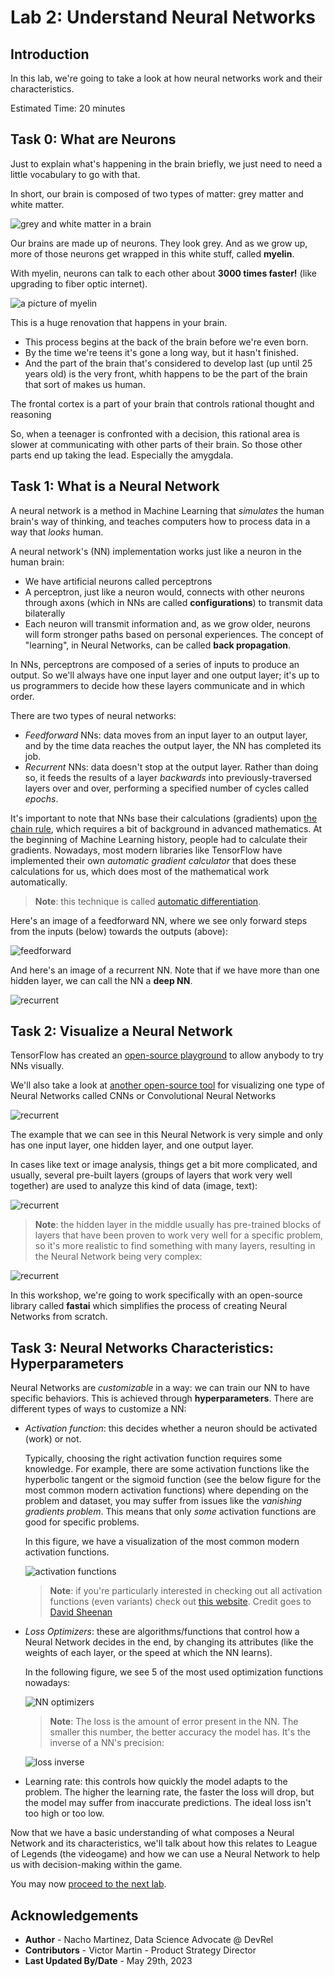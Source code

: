 # Lab 2: Understand Neural Networks

## Introduction

In this lab, we're going to take a look at how neural networks work and their characteristics.

Estimated Time: 20 minutes

## Task 0: What are Neurons

Just to explain what's happening in the brain briefly, we just need to need a little vocabulary to go with that.

In short, our brain is composed of two types of matter: grey matter and white matter.

![grey and white matter in a brain](./images/grey_white_matter.PNG)

Our brains are made up of neurons. They look grey. And as we grow up, more of those neurons get wrapped in this white stuff, called **myelin**.

With myelin, neurons can talk to each other about **3000 times faster!** (like upgrading to fiber optic internet).

![a picture of myelin](./images/myelin.PNG)

This is a huge renovation that happens in your brain.

- This process begins at the back of the brain before we're even born.
- By the time we're teens it's gone a long way, but it hasn't finished.
- And the part of the brain that's considered to develop last (up until 25 years old) is the very front, whith happens to be the part of the brain that sort of makes us human.

The frontal cortex is a part of your brain that controls rational thought and reasoning

So, when a teenager is confronted with a decision, this rational area is slower at communicating with other parts of their brain.
 So those other parts end up taking the lead. Especially the amygdala.

## Task 1: What is a Neural Network

A neural network is a method in Machine Learning that *simulates* the human brain's way of thinking, and teaches computers how to process data in a way that *looks* human.

A neural network's (NN) implementation works just like a neuron in the human brain:

- We have artificial neurons called perceptrons
- A perceptron, just like a neuron would, connects with other neurons through axons (which in NNs are called **configurations**) to transmit data bilaterally
- Each neuron will transmit information and, as we grow older, neurons will form stronger paths based on personal experiences. The concept of "learning", in Neural Networks, can be called **back propagation**.

In NNs, perceptrons are composed of a series of inputs to produce an output. So we'll always have one input layer and one output layer; it's up to us programmers to decide how these layers communicate and in which order.

There are two types of neural networks:

- *Feedforward* NNs: data moves from an input layer to an output layer, and by the time data reaches the output layer, the NN has completed its job.
- *Recurrent* NNs: data doesn't stop at the output layer. Rather than doing so, it feeds the results of a layer *backwards* into previously-traversed layers over and over, performing a specified number of cycles called *epochs*.

It's important to note that NNs base their calculations (gradients) upon  [the chain rule](https://tutorial.math.lamar.edu/classes/calcI/ChainRule.aspx), which requires a bit of background in advanced mathematics. At the beginning of Machine Learning history, people had to calculate their gradients. Nowadays, most modern libraries like TensorFlow have implemented their own *automatic gradient calculator* that does these calculations for us, which does most of the mathematical work automatically.

> **Note**: this technique is called [automatic differentiation](https://blog.paperspace.com/pytorch-101-understanding-graphs-and-automatic-differentiation/).

Here's an image of a feedforward NN, where we see only forward steps from the inputs (below) towards the outputs (above):

![feedforward](images/feedforward.png)

And here's an image of a recurrent NN. Note that if we have more than one hidden layer, we can call the NN a **deep NN**.

![recurrent](images/recurrent.png)

## Task 2: Visualize a Neural Network

TensorFlow has created an [open-source playground](https://playground.tensorflow.org/) to allow anybody to try NNs visually.

We'll also take a look at [another open-source tool](https://poloclub.github.io/cnn-explainer/) for visualizing one type of Neural Networks called CNNs or Convolutional Neural Networks

![recurrent](images/neural_network_visualization_1.gif)

The example that we can see in this Neural Network is very simple and only has one input layer, one hidden layer, and one output layer. 

In cases like text or image analysis, things get a bit more complicated, and usually, several pre-built layers (groups of layers that work very well together) are used to analyze this kind of data (image, text):

![recurrent](images/neural_network_visualization_2.gif)

> **Note**: the hidden layer in the middle usually has pre-trained blocks of layers that have been proven to work very well for a specific problem, so it's more realistic to find something with many layers, resulting in the Neural Network being very complex:

![recurrent](images/neural_network_visualization_3.gif)

In this workshop, we're going to work specifically with an open-source library called **fastai** which simplifies the process of creating Neural Networks from scratch.

## Task 3: Neural Networks Characteristics: Hyperparameters

Neural Networks are *customizable* in a way: we can train our NN to have specific behaviors. This is achieved through **hyperparameters**. There are different types of ways to customize a NN:

- *Activation function*: this decides whether a neuron should be activated (work) or not.

    Typically, choosing the right activation function requires some knowledge. For example, there are some activation functions like the hyperbolic tangent or the sigmoid function (see the below figure for the most common modern activation functions) where depending on the problem and dataset, you may suffer from issues like the *vanishing gradients problem*. This means that only *some* activation functions are good for specific problems.

    In this figure, we have a visualization of the most common modern activation functions.

    ![activation functions](images/activation_functions.gif)

    > **Note**: if you're particularly interested in checking out all activation functions (even variants) check out [this website](https://dashee87.github.io/deep%20learning/visualising-activation-functions-in-neural-networks/). Credit goes to [David Sheenan](https://github.com/dashee87)

- *Loss Optimizers*: these are algorithms/functions that control how a Neural Network decides in the end, by changing its attributes (like the weights of each layer, or the speed at which the NN learns).

    In the following figure, we see 5 of the most used optimization functions nowadays:

    ![NN optimizers](images/optimizations.gif)

    > **Note**: The loss is the amount of error present in the NN. The smaller this number, the better accuracy the model has. It's the inverse of a NN's precision:

    ![loss inverse](images/inverse_loss.png)

- Learning rate: this controls how quickly the model adapts to the problem. The higher the learning rate, the faster the loss will drop, but the model may suffer from inaccurate predictions. The ideal loss isn't too high or too low.

Now that we have a basic understanding of what composes a Neural Network and its characteristics, we'll talk about how this relates to League of Legends (the videogame) and how we can use a Neural Network to help us with decision-making within the game.

You may now [proceed to the next lab](#next).

## Acknowledgements

- **Author** - Nacho Martinez, Data Science Advocate @ DevRel
- **Contributors** - Victor Martin - Product Strategy Director
- **Last Updated By/Date** - May 29th, 2023

